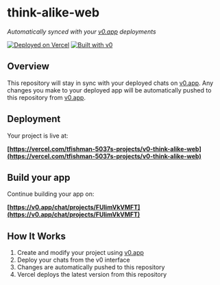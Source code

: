 # think-alike-web

*Automatically synced with your [v0.app](https://v0.app) deployments*

[![Deployed on Vercel](https://img.shields.io/badge/Deployed%20on-Vercel-black?style=for-the-badge&logo=vercel)](https://vercel.com/tfishman-5037s-projects/v0-think-alike-web)
[![Built with v0](https://img.shields.io/badge/Built%20with-v0.app-black?style=for-the-badge)](https://v0.app/chat/projects/FUIimVkVMFT)

## Overview

This repository will stay in sync with your deployed chats on [v0.app](https://v0.app).
Any changes you make to your deployed app will be automatically pushed to this repository from [v0.app](https://v0.app).

## Deployment

Your project is live at:

**[https://vercel.com/tfishman-5037s-projects/v0-think-alike-web](https://vercel.com/tfishman-5037s-projects/v0-think-alike-web)**

## Build your app

Continue building your app on:

**[https://v0.app/chat/projects/FUIimVkVMFT](https://v0.app/chat/projects/FUIimVkVMFT)**

## How It Works

1. Create and modify your project using [v0.app](https://v0.app)
2. Deploy your chats from the v0 interface
3. Changes are automatically pushed to this repository
4. Vercel deploys the latest version from this repository